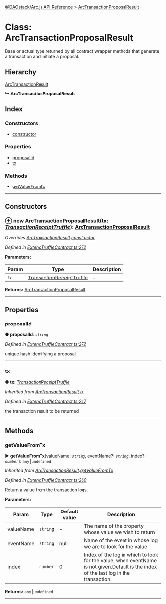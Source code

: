 [@DAOstack/Arc.js API Reference](../README.md) > [ArcTransactionProposalResult](../classes/arctransactionproposalresult.md)



# Class: ArcTransactionProposalResult


Base or actual type returned by all contract wrapper methods that generate a transaction and initiate a proposal.

## Hierarchy


 [ArcTransactionResult](arctransactionresult.md)

**↳ ArcTransactionProposalResult**







## Index

### Constructors

* [constructor](arctransactionproposalresult.md#constructor)


### Properties

* [proposalId](arctransactionproposalresult.md#proposalid)
* [tx](arctransactionproposalresult.md#tx)


### Methods

* [getValueFromTx](arctransactionproposalresult.md#getvaluefromtx)



---
## Constructors
<a id="constructor"></a>


### ⊕ **new ArcTransactionProposalResult**(tx: *[TransactionReceiptTruffle](../interfaces/transactionreceipttruffle.md)*): [ArcTransactionProposalResult](arctransactionproposalresult.md)


*Overrides [ArcTransactionResult](arctransactionresult.md).[constructor](arctransactionresult.md#constructor)*

*Defined in [ExtendTruffleContract.ts:272](https://github.com/daostack/arc.js/blob/0fff6d4/lib/ExtendTruffleContract.ts#L272)*



**Parameters:**

| Param | Type | Description |
| ------ | ------ | ------ |
| tx | [TransactionReceiptTruffle](../interfaces/transactionreceipttruffle.md)   |  - |





**Returns:** [ArcTransactionProposalResult](arctransactionproposalresult.md)

---


## Properties
<a id="proposalid"></a>

###  proposalId

**●  proposalId**:  *`string`* 

*Defined in [ExtendTruffleContract.ts:272](https://github.com/daostack/arc.js/blob/0fff6d4/lib/ExtendTruffleContract.ts#L272)*



unique hash identifying a proposal




___

<a id="tx"></a>

###  tx

**●  tx**:  *[TransactionReceiptTruffle](../interfaces/transactionreceipttruffle.md)* 

*Inherited from [ArcTransactionResult](arctransactionresult.md).[tx](arctransactionresult.md#tx)*

*Defined in [ExtendTruffleContract.ts:247](https://github.com/daostack/arc.js/blob/0fff6d4/lib/ExtendTruffleContract.ts#L247)*



the transaction result to be returned




___


## Methods
<a id="getvaluefromtx"></a>

###  getValueFromTx

► **getValueFromTx**(valueName: *`string`*, eventName?: *`string`*, index?: *`number`*): `any`⎮`undefined`



*Inherited from [ArcTransactionResult](arctransactionresult.md).[getValueFromTx](arctransactionresult.md#getvaluefromtx)*

*Defined in [ExtendTruffleContract.ts:260](https://github.com/daostack/arc.js/blob/0fff6d4/lib/ExtendTruffleContract.ts#L260)*



Return a value from the transaction logs.


**Parameters:**

| Param | Type | Default value | Description |
| ------ | ------ | ------ | ------ |
| valueName | `string`  | - |   The name of the property whose value we wish to return |
| eventName | `string`  |  null |   Name of the event in whose log we are to look for the value |
| index | `number`  | 0 |   Index of the log in which to look for the value, when eventName is not given.Default is the index of the last log in the transaction. |





**Returns:** `any`⎮`undefined`





___


